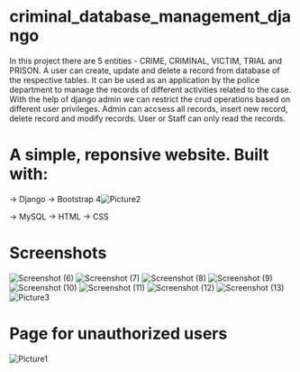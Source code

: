 # criminal_database_management_django
In this project there are 5 entities - CRIME, CRIMINAL, VICTIM, TRIAL and PRISON. 
A user can create, update and delete a record from database of the respective tables. 
It can be used as an application by the police department to manage the records of different activities related to the case.
With the help of django admin we can restrict the crud operations based on different user privileges.
Admin can accsess all records, insert new record, delete record and modify records.
User or Staff can only read the records.

# A simple, reponsive website. Built with:
-> Django 
-> Bootstrap 4![Picture2](https://user-images.githubusercontent.com/104840116/178751131-87c32032-aa40-4ca2-bc2a-4c15ecebaf99.png)

-> MySQL
-> HTML
-> CSS

# Screenshots
![Screenshot (6)](https://user-images.githubusercontent.com/104840116/178750119-226eb53b-a47e-48ac-9f53-7f08c4ef8e48.png)
![Screenshot (7)](https://user-images.githubusercontent.com/104840116/178750173-2d901fa4-c4f6-4e59-8706-7c5feddbf73c.png)
![Screenshot (8)](https://user-images.githubusercontent.com/104840116/178750196-835a3ece-44d8-4dd6-bd40-78a1920159ee.png)
![Screenshot (9)](https://user-images.githubusercontent.com/104840116/178750230-d9bbabd3-19bb-4bf6-a479-0abc2fa22f5b.png)
![Screenshot (10)](https://user-images.githubusercontent.com/104840116/178750248-6a595712-3404-4379-a8da-d7f32820f0a2.png)
![Screenshot (11)](https://user-images.githubusercontent.com/104840116/178750267-1211399d-fc6e-47d1-9873-de0320dabfb6.png)
![Screenshot (12)](https://user-images.githubusercontent.com/104840116/178750285-982fb645-39e0-4cbd-a10f-359cfea5a95a.png)
![Screenshot (13)](https://user-images.githubusercontent.com/104840116/178750301-9bf3150c-6cad-45ce-abdd-9b16f808c914.png)
![Picture3](https://user-images.githubusercontent.com/104840116/178751160-4e662ec8-2153-4779-8b95-4e83bf40f2c2.png)
# Page for unauthorized users
![Picture1](https://user-images.githubusercontent.com/104840116/178751217-6562e6b0-98fd-413a-b2ef-604834e1269c.png)
